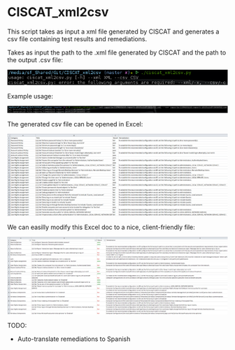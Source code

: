 # CISCAT_xml2csv

This script takes as input a xml file generated by CISCAT and generates a csv file containing test results and remediations.

Takes as input the path to the .xml file generated by CISCAT and the path to the output .csv file:


![alt tag](https://github.com/j4v/CISCAT_xml2csv/blob/master/screenshots/img1.png)

Example usage:

![alt tag](https://github.com/j4v/CISCAT_xml2csv/blob/master/screenshots/img2.png)

The generated csv file can be opened in Excel:

![alt tag](https://github.com/j4v/CISCAT_xml2csv/blob/master/screenshots/img3.png)

We can easilly modify this Excel doc to a nice, client-friendly file:

![alt tag](https://github.com/j4v/CISCAT_xml2csv/blob/master/screenshots/img4.png)

TODO: 
- Auto-translate remediations to Spanish
